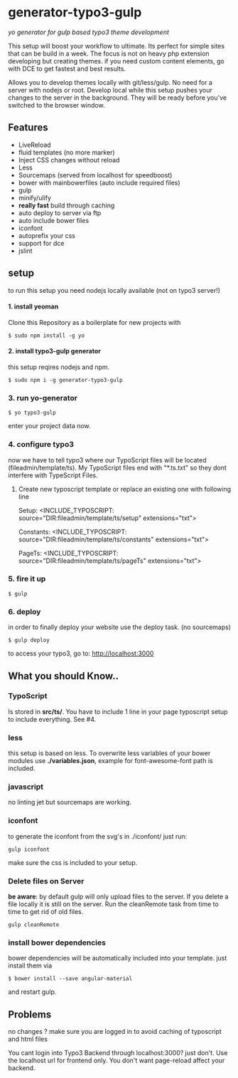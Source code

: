 # generator-typo3-gulp
*yo generator for gulp based typo3 theme development*

This setup will boost your workflow to ultimate. Its perfect for simple sites that can be build in a week. The focus is not on heavy php extension developing but creating themes. if you need custom content elements, go with DCE to get fastest and best results.

Allows you to develop themes locally with git/less/gulp. No need for a server with nodejs or root. Develop local while this setup pushes your changes to the server in the background. They will be ready before you've switched to the browser window.



## Features
* LiveReload
* fluid templates (no more marker)
* Inject CSS changes without reload
* Less
* Sourcemaps (served from localhost for speedboost)
* bower with mainbowerfiles (auto include required files)
* gulp
* minify/ulify
* **really fast** build through caching
* auto deploy to server via ftp
* auto include bower files
* iconfont
* autoprefix your css
* support for dce
* jslint


## setup
to run this setup you need nodejs locally available (not on typo3 server!)

#### 1. install yeoman
Clone this Repository as a boilerplate for new projects with

    $ sudo npm install -g yo

#### 2. install typo3-gulp generator
this setup reqires nodejs and npm.

    $ sudo npm i -g generator-typo3-gulp


### 3. run yo-generator

    $ yo typo3-gulp
enter your project data now.

### 4. configure typo3
now we have to tell typo3 where our TypoScript files will be located (fileadmin/template/ts). My TypoScript files end with "*.ts.txt" so they dont interfere with TypeScript Files.
1. Create new typoscript template or replace an existing one with following line

    Setup:
    <INCLUDE_TYPOSCRIPT: source="DIR:fileadmin/template/ts/setup" extensions="txt">

    Constants:
    <INCLUDE_TYPOSCRIPT: source="DIR:fileadmin/template/ts/constants" extensions="txt">

    PageTs:
    <INCLUDE_TYPOSCRIPT: source="DIR:fileadmin/template/ts/pageTs" extensions="txt">


### 5. fire it up
    $ gulp


### 6. deploy
in order to finally deploy your website use the deploy task. (no sourcemaps)

    $ gulp deploy



to access your typo3, go to: <http://localhost:3000>

## What you should Know..

### TypoScript
Is stored in **src/ts/**. You have to include 1 line in your page typoscript setup to include everything. See #4.

### less
this setup is based on less. To overwrite less variables of your bower modules use **./variables.json**, example for font-awesome-font path is included.

### javascript
no linting jet but sourcemaps are working.

### iconfont
to generate the iconfont from the svg's in ./iconfont/ just run:

    gulp iconfont

make sure the css is included to your setup.


### Delete files on Server

**be aware**: by default gulp will only upload files to the server. If you delete a file locally it is still on the server. Run the cleanRemote task from time to time to get rid of old files.

    gulp cleanRemote


### install bower dependencies
bower dependencies will be automatically included into your template. just install them via

    $ bower install --save angular-material

and restart gulp.

## Problems
no changes ? make sure you are logged in to avoid caching of typoscript and html files


You cant login into Typo3 Backend through localhost:3000? just don't. Use the localhost url for frontend only. You don't want page-reload affect your backend.


